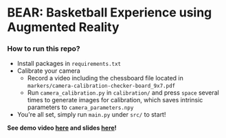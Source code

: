 # BEAR: Basketball Experience using Augmented Reality

### How to run this repo?
- Install packages in ``requirements.txt``
- Calibrate your camera
  - Record a video including the chessboard file located in ``markers/camera-calibration-checker-board_9x7.pdf``
  - Run ``camera_calibration.py`` in ``calibration/`` and press ``space`` several times to generate images for calibration, which saves intrinsic parameters to ``camera_parameters.npy``
- You're all set, simply run ``main.py`` under ``src/`` to start!



**See demo video [here](https://drive.google.com/file/d/1WukbbCArZPf4oBcswMDyZRPqQv3nMbdz/view?usp=sharing) and slides [here](https://docs.google.com/presentation/d/1mpYlLV4sO4_4FU2N52p17GadXN28YNB9rH8DJHv4uko/edit#slide=id.p)!**

